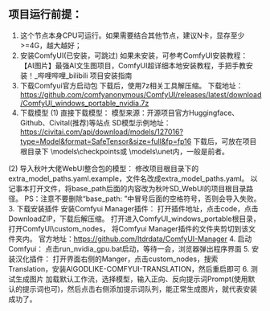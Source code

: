 ## 项目运行前提：
1. 这个节点本身CPU可运行。如果需要结合其他节点，建议N卡，显存至少>=4G，越大越好；
2. 安装ComfyUI(已安装，可跳过)
如果未安装，可参考ComfyUI安装教程：
【AI图片】最强AI文生图项目，ComfyUI超详细本地安装教程，手把手教安装！_哔哩哔哩_bilibili
项目安装指南
1. 下载Comfyui官方启动包
下载后，使用7z相关工具解压缩。
下载地址：https://github.com/comfyanonymous/ComfyUI/releases/latest/download/ComfyUI_windows_portable_nvidia.7z
2. 下载模型
(1) 直接下载模型：
模型来源：开源项目官方Huggingface、Github、Civital(推荐)等站点
SD模型示例地址：https://civitai.com/api/download/models/127016?type=Model&format=SafeTensor&size=full&fp=fp16
下载后，可放在项目根目录下 \models\checkpoints或 \models\unet内，一般是前者。

(2) 导入秋叶大佬WebUI整合包的模型：
修改项目根目录下的extra_model_paths.yaml.example，文件名改成extra_model_paths.yaml。
以记事本打开文件，将base_path后面的内容改为秋叶SD_WebUI的项目根目录路径。
PS：注意不要删除“base_path: ”中冒号后面的空格符号，否则会导入失败。
3. 下载安装插件
安装Comfyui Manager插件：
打开插件地址，点击code，点击DownloadZIP，下载后解压缩。
打开进入ComfyUI_windows_portable根目录，打开ComfyUI\custom_nodes，
将Comfyui Manager插件的文件夹剪切到该文件夹内。
官方地址：https://github.com/ltdrdata/ComfyUI-Manager
4. 启动Comfyui：
点击run_nvidia_gpu.bat启动，等待一会，浏览器弹出程序界面
5. 安装汉化插件：
打开界面右侧的Manger，点击custom_nodes，搜索Translation，安装AIGODLIKE-COMFYUI-TRANSLATION，然后重启即可
6. 测试生成图片
加载默认工作流，选择模型，输入正向、反向提示词Prompt(使用默认的提示词也可)，然后点击右侧添加提示词队列，能正常生成图片，就代表安装成功了。

